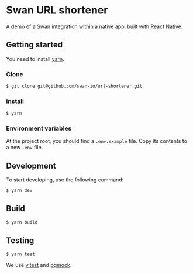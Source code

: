 # Swan URL shortener

A demo of a Swan integration within a native app, built with React Native.

## Getting started

You need to install [yarn](https://classic.yarnpkg.com/en/docs/install#mac-stable).

### Clone

```bash
$ git clone git@github.com/swan-io/url-shortener.git
```

### Install

```bash
$ yarn
```

### Environment variables

At the project root, you should find a `.env.example` file. Copy its contents to a new `.env` file.

## Development

To start developing, use the following command:

```bash
$ yarn dev
```

## Build

```bash
$ yarn build
```

## Testing

```bash
$ yarn test
```

We use [vitest](https://vitest.dev) and [pgmock](https://github.com/stackframe-projects/pgmock).
